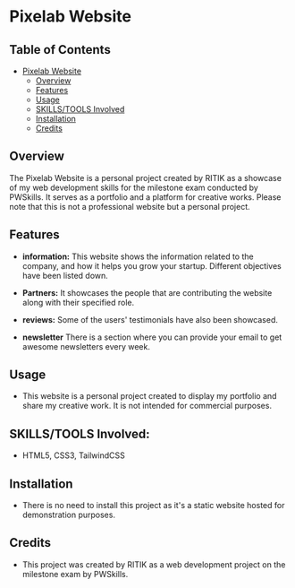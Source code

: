 # Pixelab Website

## Table of Contents
- [Pixelab Website](#pixelab-website)
  - [Overview](#overview)
  - [Features](#features)
  - [Usage](#usage)
  - [SKILLS/TOOLS Involved](#skillstools-involved)
  - [Installation](#installation)
  - [Credits](#credits)

## Overview

The Pixelab Website is a personal project created by RITIK as a showcase of my web development skills for the milestone exam conducted by PWSkills. It serves as a portfolio and a platform for creative works. Please note that this is not a professional website but a personal project.

## Features
- **information:** This website shows the information related to the company, and how it helps you grow your startup. Different objectives have been listed down.

- **Partners:** It showcases the people that are contributing the website along with their specified role.

- **reviews:** Some of the users' testimonials have also been showcased.

- **newsletter** There is a section where you can provide your email to get awesome newsletters every week.

## Usage

- This website is a personal project created to display my portfolio and share my creative work. It is not intended for commercial purposes.

## SKILLS/TOOLS Involved:

- HTML5, CSS3, TailwindCSS

## Installation

- There is no need to install this project as it's a static website hosted for demonstration purposes.

## Credits

- This project was created by RITIK as a web development project on the milestone exam by PWSkills.


